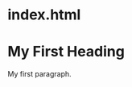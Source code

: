 # index.html <!DOCTYPE html>
<html>
<body>

<h1>My First Heading</h1>
<p>My first paragraph.</p>

</body>
</html>
